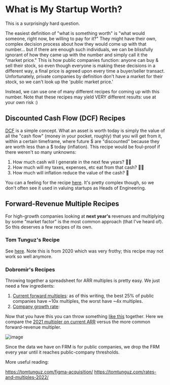 # What is My Startup Worth?

This is a surprisingly hard question.

The easiest definition of "what is something worth" is "what would someone, right now, be willing to pay for it?" They
might have their own, complex decision process about how they would come up with that number... but if there are enough
such individuals, we can be blissfully ignorant of how they came up with the number and simply call it the "market
price." This is how public companies function: anyone can buy & sell their stock, so even though everyone is making
these decisions in a different way, a final price is agreed upon every time a buyer/seller transact. Unfortunately,
private companies by definition don't have a market for their stock, so we can't look up the 'public market price.'

Instead, we can use one of many different recipes for coming up with this number. Note that these recipes may yield VERY
different results: use at your own risk :)

## Discounted Cash Flow (DCF) Recipes

[DCF](https://www.investopedia.com/terms/d/dcf.asp) is a simple concept. What an asset is worth today is simply the
value of all the "cash flow" (money in your pocket, roughly) that you will get from it, within a certain timeframe,
where future $ are "discounted" because they are worth less than a $ today (inflation). This recipe would be foul-proof
if there weren't so many unknowns:

1. How much cash will I generate in the next few years? 🤷‍♂️
2. How much will my taxes, expenses, etc eat from that cash? 🤷‍♀️
3. How much will inflation reduce the value of the cash? 🤷

You can a feeling for the recipe [here](https://www.wallstreetprep.com/knowledge/terminal-value/). It's pretty complex
though, so we don't often see it used in valuing startups as Heads of Engineering.

## Forward-Revenue Multiple Recipes

For high-growth companies looking at **next year's** revenues and multiplying by some "market factor" is the most common
approach (that I've heard of). So this deserves a few recipes of its own.

### Tom Tunguz's Recipe

See [here](https://tomtunguz.com/correlates-to-forward-multiple/). Note this is from 2020 which was very frothy; this
recipe may not work so well anymore.

### Dobromir's Recipes

Throwing together a spreadsheet for ARR multiples is pretty easy. We just need a few ingredients:

1. [Current forward multiples](https://tomtunguz.com/how-markets-value-saas-in-mid-2023/): as of this writing, the best
   25% of public companies have ~10x multiples, the worst have ~4x multiples.
2. [Company growth rate](TODO):

Now that you have this you can throw
something [like this](https://docs.google.com/spreadsheets/d/1udlOD-M2_EGtZq6xmXNbEPN_me4l1tAznZKzr18mCHY/edit#gid=0)
together. Here we compare
the [2021 multipler on current ARR](https://www.linkedin.com/pulse/100x-arr-multiple-tomasz-tunguz/) versus the more
common forward-revenue multipler.

![image](https://github.com/dobromirmontauk/llm-recipes/assets/50121200/b0b820aa-ff88-4967-a99e-7c5a5dc99c67)

Since the data we have on FRM is for public companies, we drop the FRM every year until it reaches public-company
thresholds.

More useful reading:

https://tomtunguz.com/figma-acquisition/
https://tomtunguz.com/rates-and-multiples-2022/
